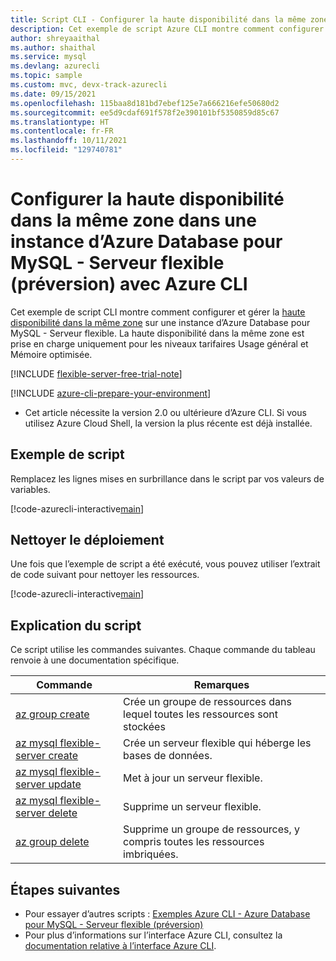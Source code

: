 ```yaml
---
title: Script CLI - Configurer la haute disponibilité dans la même zone dans une instance d’Azure Database pour MySQL - Serveur flexible (préversion)
description: Cet exemple de script Azure CLI montre comment configurer la haute disponibilité dans la même zone sur une instance d’Azure Database pour MySQL - Serveur flexible.
author: shreyaaithal
ms.author: shaithal
ms.service: mysql
ms.devlang: azurecli
ms.topic: sample
ms.custom: mvc, devx-track-azurecli
ms.date: 09/15/2021
ms.openlocfilehash: 115baa8d181bd7ebef125e7a666216efe50680d2
ms.sourcegitcommit: ee5d9cdaf691f578f2e390101bf5350859d85c67
ms.translationtype: HT
ms.contentlocale: fr-FR
ms.lasthandoff: 10/11/2021
ms.locfileid: "129740781"
---
```

# <a name="configure-same-zone-high-availability-in-an-azure-database-for-mysql---flexible-server-preview-using-azure-cli"></a>Configurer la haute disponibilité dans la même zone dans une instance d’Azure Database pour MySQL - Serveur flexible (préversion) avec Azure CLI

Cet exemple de script CLI montre comment configurer et gérer la [haute disponibilité dans la même zone](../concepts-high-availability.md) sur une instance d’Azure Database pour MySQL - Serveur flexible. La haute disponibilité dans la même zone est prise en charge uniquement pour les niveaux tarifaires Usage général et Mémoire optimisée.


[!INCLUDE [flexible-server-free-trial-note](../../includes/flexible-server-free-trial-note.md)]

[!INCLUDE [azure-cli-prepare-your-environment](../../../../includes/azure-cli-prepare-your-environment.md)]

- Cet article nécessite la version 2.0 ou ultérieure d’Azure CLI. Si vous utilisez Azure Cloud Shell, la version la plus récente est déjà installée. 

## <a name="sample-script"></a>Exemple de script

Remplacez les lignes mises en surbrillance dans le script par vos valeurs de variables.

[!code-azurecli-interactive[main](../../../../cli_scripts/mysql/flexible-server/high-availability/same-zone-ha.sh?highlight=7,10-11 "Configure Same-Zone High Availability.")]

## <a name="clean-up-deployment"></a>Nettoyer le déploiement

Une fois que l’exemple de script a été exécuté, vous pouvez utiliser l’extrait de code suivant pour nettoyer les ressources.

[!code-azurecli-interactive[main](../../../../cli_scripts/mysql/flexible-server/high-availability/clean-up-resources.sh?highlight=4 "Clean up resources.")]

## <a name="script-explanation"></a>Explication du script

Ce script utilise les commandes suivantes. Chaque commande du tableau renvoie à une documentation spécifique.

| **Commande** | **Remarques** |
|---|---|
|[az group create](/cli/azure/group#az_group_create)|Crée un groupe de ressources dans lequel toutes les ressources sont stockées|
|[az mysql flexible-server create](/cli/azure/mysql/flexible-server#az_mysql_flexible_server_create)|Crée un serveur flexible qui héberge les bases de données.|
|[az mysql flexible-server update](/cli/azure/mysql/flexible-server#az_mysql_flexible_server_update)|Met à jour un serveur flexible.|
|[az mysql flexible-server delete](/cli/azure/mysql/flexible-server#az_mysql_flexible_server_delete)|Supprime un serveur flexible.|
|[az group delete](/cli/azure/group#az_group_delete) | Supprime un groupe de ressources, y compris toutes les ressources imbriquées.|

## <a name="next-steps"></a>Étapes suivantes

- Pour essayer d’autres scripts : [Exemples Azure CLI - Azure Database pour MySQL - Serveur flexible (préversion)](../sample-scripts-azure-cli.md)
- Pour plus d’informations sur l’interface Azure CLI, consultez la [documentation relative à l’interface Azure CLI](/cli/azure).
